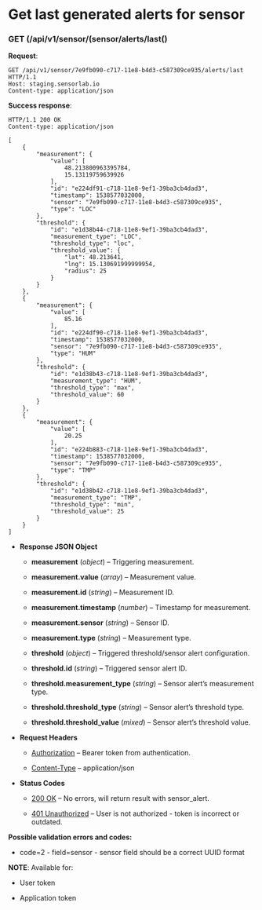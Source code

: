 # Get last generated alerts for sensor


### GET (/api/v1/sensor/(sensor/alerts/last()
**Request**:

```
GET /api/v1/sensor/7e9fb090-c717-11e8-b4d3-c587309ce935/alerts/last HTTP/1.1
Host: staging.sensorlab.io
Content-type: application/json
```

**Success response**:

```
HTTP/1.1 200 OK
Content-type: application/json

[
    {
        "measurement": {
            "value": [
                48.213800963395784,
                15.13119759639926
            ],
            "id": "e224df91-c718-11e8-9ef1-39ba3cb4dad3",
            "timestamp": 1538577032000,
            "sensor": "7e9fb090-c717-11e8-b4d3-c587309ce935",
            "type": "LOC"
        },
        "threshold": {
            "id": "e1d38b44-c718-11e8-9ef1-39ba3cb4dad3",
            "measurement_type": "LOC",
            "threshold_type": "loc",
            "threshold_value": {
                "lat": 48.213641,
                "lng": 15.130691999999954,
                "radius": 25
            }
        }
    },
    {
        "measurement": {
            "value": [
                85.16
            ],
            "id": "e224df90-c718-11e8-9ef1-39ba3cb4dad3",
            "timestamp": 1538577032000,
            "sensor": "7e9fb090-c717-11e8-b4d3-c587309ce935",
            "type": "HUM"
        },
        "threshold": {
            "id": "e1d38b43-c718-11e8-9ef1-39ba3cb4dad3",
            "measurement_type": "HUM",
            "threshold_type": "max",
            "threshold_value": 60
        }
    },
    {
        "measurement": {
            "value": [
                20.25
            ],
            "id": "e224b883-c718-11e8-9ef1-39ba3cb4dad3",
            "timestamp": 1538577032000,
            "sensor": "7e9fb090-c717-11e8-b4d3-c587309ce935",
            "type": "TMP"
        },
        "threshold": {
            "id": "e1d38b42-c718-11e8-9ef1-39ba3cb4dad3",
            "measurement_type": "TMP",
            "threshold_type": "min",
            "threshold_value": 25
        }
    }
]
```


* **Response JSON Object**

    
    * **measurement** (*object*) – Triggering measurement.


    * **measurement.value** (*array*) – Measurement value.


    * **measurement.id** (*string*) – Measurement ID.


    * **measurement.timestamp** (*number*) – Timestamp for measurement.


    * **measurement.sensor** (*string*) – Sensor ID.


    * **measurement.type** (*string*) – Measurement type.


    * **threshold** (*object*) – Triggered threshold/sensor alert configuration.


    * **threshold.id** (*string*) – Triggered sensor alert ID.


    * **threshold.measurement_type** (*string*) – Sensor alert’s measurement type.


    * **threshold.threshold_type** (*string*) – Sensor alert’s threshold type.


    * **threshold.threshold_value** (*mixed*) – Sensor alert’s threshold value.



* **Request Headers**

    
    * [Authorization](https://tools.ietf.org/html/rfc7235#section-4.2) – Bearer token from authentication.


    * [Content-Type](https://tools.ietf.org/html/rfc7231#section-3.1.1.5) – application/json



* **Status Codes**

    
    * [200 OK](http://www.w3.org/Protocols/rfc2616/rfc2616-sec10.html#sec10.2.1) – No errors, will return result with sensor_alert.


    * [401 Unauthorized](http://www.w3.org/Protocols/rfc2616/rfc2616-sec10.html#sec10.4.2) – User is not authorized - token is incorrect or outdated.


**Possible validation errors and codes:**


* code=2 - field=sensor - sensor field should be a correct UUID format

**NOTE**: Available for:


* User token


* Application token
